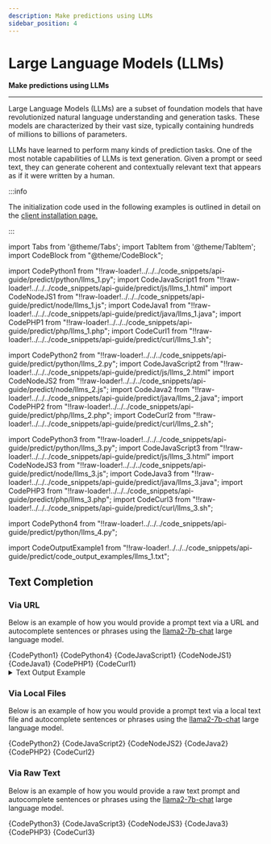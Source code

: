 ```yaml
---
description: Make predictions using LLMs
sidebar_position: 4
---
```


# Large Language Models (LLMs)

**Make predictions using LLMs**
<hr />

Large Language Models (LLMs) are a subset of foundation models that have revolutionized natural language understanding and generation tasks. These models are characterized by their vast size, typically containing hundreds of millions to billions of parameters.

LLMs have learned to perform many kinds of prediction tasks. One of the most notable capabilities of LLMs is text generation. Given a prompt or seed text, they can generate coherent and contextually relevant text that appears as if it were written by a human.  

:::info

The initialization code used in the following examples is outlined in detail on the [client installation page.](https://docs.clarifai.com/api-guide/api-overview/api-clients/#client-installation-instructions)

:::

import Tabs from '@theme/Tabs';
import TabItem from '@theme/TabItem';
import CodeBlock from "@theme/CodeBlock";

import CodePython1 from "!!raw-loader!../../../code_snippets/api-guide/predict/python/llms_1.py";
import CodeJavaScript1 from "!!raw-loader!../../../code_snippets/api-guide/predict/js/llms_1.html"
import CodeNodeJS1 from "!!raw-loader!../../../code_snippets/api-guide/predict/node/llms_1.js";
import CodeJava1 from "!!raw-loader!../../../code_snippets/api-guide/predict/java/llms_1.java";
import CodePHP1 from "!!raw-loader!../../../code_snippets/api-guide/predict/php/llms_1.php";
import CodeCurl1 from "!!raw-loader!../../../code_snippets/api-guide/predict/curl/llms_1.sh";

import CodePython2 from "!!raw-loader!../../../code_snippets/api-guide/predict/python/llms_2.py";
import CodeJavaScript2 from "!!raw-loader!../../../code_snippets/api-guide/predict/js/llms_2.html"
import CodeNodeJS2 from "!!raw-loader!../../../code_snippets/api-guide/predict/node/llms_2.js";
import CodeJava2 from "!!raw-loader!../../../code_snippets/api-guide/predict/java/llms_2.java";
import CodePHP2 from "!!raw-loader!../../../code_snippets/api-guide/predict/php/llms_2.php";
import CodeCurl2 from "!!raw-loader!../../../code_snippets/api-guide/predict/curl/llms_2.sh";

import CodePython3 from "!!raw-loader!../../../code_snippets/api-guide/predict/python/llms_3.py";
import CodeJavaScript3 from "!!raw-loader!../../../code_snippets/api-guide/predict/js/llms_3.html"
import CodeNodeJS3 from "!!raw-loader!../../../code_snippets/api-guide/predict/node/llms_3.js";
import CodeJava3 from "!!raw-loader!../../../code_snippets/api-guide/predict/java/llms_3.java";
import CodePHP3 from "!!raw-loader!../../../code_snippets/api-guide/predict/php/llms_3.php";
import CodeCurl3 from "!!raw-loader!../../../code_snippets/api-guide/predict/curl/llms_3.sh";

import CodePython4 from "!!raw-loader!../../../code_snippets/api-guide/predict/python/llms_4.py";

import CodeOutputExample1 from "!!raw-loader!../../../code_snippets/api-guide/predict/code_output_examples/llms_1.txt";

## Text Completion

### Via URL

Below is an example of how you would provide a prompt text via a URL and autocomplete sentences or phrases using the [llama2-7b-chat](https://clarifai.com/meta/Llama-2/models/llama2-7b-chat) large language model. 

<Tabs>
<TabItem value="python" label="Python">
    <CodeBlock className="language-python">{CodePython1}</CodeBlock>
</TabItem>

<TabItem value="python2" label="Python SDK (new)">
    <CodeBlock className="language-python">{CodePython4}</CodeBlock>
</TabItem>

<TabItem value="js_rest" label="JavaScript (REST)">
 <CodeBlock className="language-javascript">{CodeJavaScript1}</CodeBlock>
</TabItem>

<TabItem value="nodejs" label="NodeJS">
 <CodeBlock className="language-javascript">{CodeNodeJS1}</CodeBlock>
</TabItem>

<TabItem value="java" label="Java">
 <CodeBlock className="language-java">{CodeJava1}</CodeBlock>
</TabItem>

<TabItem value="php" label="PHP">
    <CodeBlock className="language-php">{CodePHP1}</CodeBlock>
</TabItem>

<TabItem value="curl" label="cURL">
    <CodeBlock className="language-bash">{CodeCurl1}</CodeBlock>
</TabItem>

</Tabs>

<details>
  <summary>Text Output Example</summary>
    <CodeBlock className="language-text">{CodeOutputExample1}</CodeBlock>
</details>

### Via Local Files

Below is an example of how you would provide a prompt text via a local text file and autocomplete sentences or phrases using the [llama2-7b-chat](https://clarifai.com/meta/Llama-2/models/llama2-7b-chat) large language model. 

<Tabs>
<TabItem value="python" label="Python">
    <CodeBlock className="language-python">{CodePython2}</CodeBlock>
</TabItem>

<TabItem value="js_rest" label="JavaScript (REST)">
 <CodeBlock className="language-javascript">{CodeJavaScript2}</CodeBlock>
</TabItem>

<TabItem value="nodejs" label="NodeJS">
 <CodeBlock className="language-javascript">{CodeNodeJS2}</CodeBlock>
</TabItem>

<TabItem value="java" label="Java">
 <CodeBlock className="language-java">{CodeJava2}</CodeBlock>
</TabItem>

<TabItem value="php" label="PHP">
    <CodeBlock className="language-php">{CodePHP2}</CodeBlock>
</TabItem>

<TabItem value="curl" label="cURL">
    <CodeBlock className="language-bash">{CodeCurl2}</CodeBlock>
</TabItem>

</Tabs>


### Via Raw Text

Below is an example of how you would provide a raw text prompt and autocomplete sentences or phrases using the [llama2-7b-chat](https://clarifai.com/meta/Llama-2/models/llama2-7b-chat) large language model. 

<Tabs>
<TabItem value="python" label="Python">
    <CodeBlock className="language-python">{CodePython3}</CodeBlock>
</TabItem>

<TabItem value="js_rest" label="JavaScript (REST)">
 <CodeBlock className="language-javascript">{CodeJavaScript3}</CodeBlock>
</TabItem>

<TabItem value="nodejs" label="NodeJS">
 <CodeBlock className="language-javascript">{CodeNodeJS3}</CodeBlock>
</TabItem>

<TabItem value="java" label="Java">
 <CodeBlock className="language-java">{CodeJava3}</CodeBlock>
</TabItem>

<TabItem value="php" label="PHP">
    <CodeBlock className="language-php">{CodePHP3}</CodeBlock>
</TabItem>

<TabItem value="curl" label="cURL">
    <CodeBlock className="language-bash">{CodeCurl3}</CodeBlock>
</TabItem>

</Tabs>



